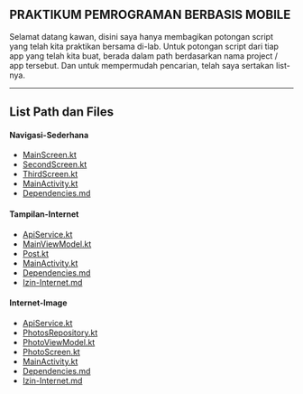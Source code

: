 ## PRAKTIKUM PEMROGRAMAN BERBASIS MOBILE

Selamat datang kawan,  disini saya hanya membagikan potongan script yang telah kita praktikan bersama di-lab. Untuk potongan script dari tiap app yang telah kita buat, berada dalam path berdasarkan nama project / app tersebut. Dan untuk mempermudah pencarian, telah saya sertakan list-nya.  

<hr>


<h2>List Path dan Files</h2>

<h4>Navigasi-Sederhana</h4>
<ul>
  <li><a href="Navigasi-Sederhana/MainScreen.kt">MainScreen.kt</a></li>
  <li><a href="Navigasi-Sederhana/SecondScreen.kt">SecondScreen.kt</a></li>
  <li><a href="Navigasi-Sederhana/ThirdScreen.kt">ThirdScreen.kt</a></li>
  <li><a href="Navigasi-Sederhana/MainActivity.kt">MainActivity.kt</a></li>
  <li><a href="Navigasi-Sederhana/Dependencies.md">Dependencies.md</a></li>
</ul>

<h4>Tampilan-Internet</h4>
<ul>
  <li><a href="Tampilan-Internet/ApiService.kt">ApiService.kt</a></li>
  <li><a href="Tampilan-Internet/MainViewModel.kt">MainViewModel.kt</a></li>
  <li><a href="Tampilan-Internet/Post.kt">Post.kt</a></li>
  <li><a href="Tampilan-Internet/MainActivity.kt">MainActivity.kt</a></li>
  <li><a href="Tampilan-Internet/Dependencies.md">Dependencies.md</a></li>
  <li><a href="Tampilan-Internet/Izin-Internet.md">Izin-Internet.md</a></li>
</ul>

<h4>Internet-Image</h4>
<ul>
  <li><a href="Internet-Image/ApiService.kt">ApiService.kt</a></li>
  <li><a href="Internet-Image/PhotosRepository.kt">PhotosRepository.kt</a></li>
  <li><a href="Internet-Image/PhotoViewModel.kt">PhotoViewModel.kt</a></li>
  <li><a href="Internet-Image/PhotoScreen.kt">PhotoScreen.kt</a></li>
  <li><a href="Internet-Image/MainActivity.kt">MainActivity.kt</a></li>
  <li><a href="Internet-Image/Dependencies.md">Dependencies.md</a></li>
  <li><a href="Internet-Image/Izin-Internet.md">Izin-Internet.md</a></li>
</ul>
